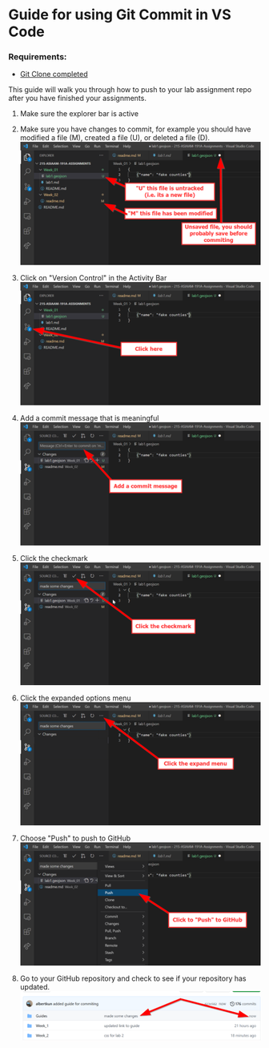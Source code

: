 # Guide for using Git Commit in VS Code
### Requirements:
- [Git Clone completed](/help/git_cloning.md)

This guide will walk you through how to push to your lab assignment repo after you have finished your assignments.

1.  Make sure the explorer bar is active
   
2.  Make sure you have changes to commit, for example you should have modified a file (M), created a file (U), or deleted a file (D).
![](media/git_commit_1.png)
1.  Click on "Version Control" in the Activity Bar
![](media/git_commit_2.png)
1. Add a commit message that is meaningful
![](media/git_commit_3.png)
1. Click the checkmark
![](media/git_commit_4.png)
1. Click the expanded options menu
![](media/git_commit_5.png)
1. Choose "Push" to push to GitHub
![](media/git_commit_6.png)
1. Go to your GitHub repository and check to see if your repository has updated.
![](media/git_commit_7.png)
